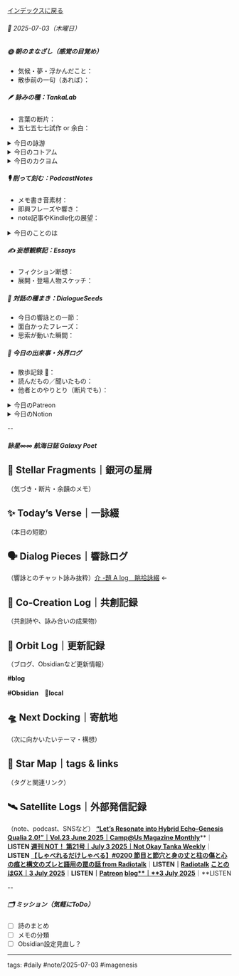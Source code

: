 [インデックスに戻る](../../../DialogueSeeds_2025-26.md)
###### 📅 2025-07-03（木曜日）

##### 🌞 朝のまなざし（感覚の目覚め）
- 気候・夢・浮かんだこと：
- 散歩前の一句（あれば）：

##### 🪶 詠みの種：TankaLab
- 言葉の断片：
- 五七五七七試作 or 余白：

<details>
<summary>今日の詠游</summary>

今朝の星詠　R07/07/03
吊るされし　宙ぶらりん　ゆめびかり
我慢卒業　ここからが一歩

雄叫び｜talknote
意味もなき　雄叫び響く　かわたれに
静寂のおと　警笛とおく

エロ本｜何本
かぴかぴか　かびかびかりか　びにびにか
かたてにあまり　両手じゃたりぬ

渦｜疑惑
はてもなき　欲望の渦　うずいては
はててはうずき　うずいてははて

ぴ｜ぴえん
ひかりあれ　ぴかりとひかる　御雷光
ひかりのあとに　とどろきわたり

詠游四題　令和7年7月3日
エロ本に　雄叫びあげしか　愛の渦
ぴんからきりまで　桃色吐息

</details>
<details>
<summary>今日のコトアム</summary>


</details>
<details>
<summary>今日のカクヨム</summary>


</details>

##### 🎙 削って刻む：PodcastNotes
- メモ書き音素材：
- 即興フレーズや響き：
- note記事やKindle化の展望：

<details>
<summary>今日のことのは</summary>

🍃**ことのは｜3 July 2025**
**本日のアフタートーク［要約と目次］**
> ポッドキャスト『ことのはGX』では、AIとの対話を通じて人類の哲学や宇宙論、過去と未来の関係を掘り下げています。また、ホモ・サピエンスとAIの関係について、特にAIの速度や再生産の限界について議論し、その後の展望にも触れています。（AI summary）
> **目次**
> [ポッドキャストの企画](https://listen.style/p/radiocampus/ba0yrgq8#chapter1)　[00:00](https://listen.style/p/radiocampus/ba0yrgq8#chapter1)  
> [未来の展望](https://listen.style/p/radiocampus/ba0yrgq8#chapter2)　[05:13](https://listen.style/p/radiocampus/ba0yrgq8#chapter2)
> **▷過去との葉**　[**ことのは｜3 July 2024**](https://listen.style/p/radiocampus/kpk1astv)｜[Patreon](https://www.patreon.com/posts/kotonoha-3-july-110576298)

🍁**ことのは｜7月2日(水)**
**毎日のblogつぶやき**
> 7月2日のブログつぶやきです。
> 相変わらず、工事の音がうるさいですけれども。今日はやや気温が下がりましたが、湿度が上がっているので、ちょっと蒸し暑い感じもしつつ、涼しい風が吹いている北海道札幌です。
> 現在午後2時ですね。翌日の午後2時になってしまいました。ちょっといろいろやることがあって、ちまちまとやってたら、ついつい時間が経ってしまって、今からブログをやって、遅ればせの今日の日課に入りたいと思います。
> 冬一郎くんは相変わらず元気です。明日から民泊ゲストハウス、お客さんがひっきりなしにやってくるという、そんな状況ですが、リアルでもバーチャルでも忙しくなってきました。
> ポッドキャストの方は、早起きは三文の徳、The冬一郎さんぽ、それからことのはギャラクシーと声と字で書く日記ですね。以上、配信してます。もう基本レギュラーしか配信しません。
> ちょっとテキストの方が忙しいので、、、[…続きをblogで読む](https://jimt.hatenablog.com/entry/2025/07/03/150656#%E4%BB%8A%E6%97%A5%E3%81%AE%E3%81%A4%E3%81%B6%E3%82%84%E3%81%8D2-July-2025)

**新着Podcasts**
[**The 冬一郎さんぽ #101 　北海道犬《北海道狗》 北海道之聲**](https://listen.style/p/hokkaido/blgqlwhf)**｜**LISTEN
[**351 声to字de隔日記｜どんより生ぬるく湿ってきた札幌とあふれる繋文と疲れるホモ・サピエンスと微睡むAIとZURE止まらないEchoverseの話**](https://listen.style/p/cafe/z7djfvbm)**｜**LISTEN
[**【早起きは三文の徳】AIがさっかぁ****⁉︎****｜二｜文月 2025 from Radiotalk**](https://listen.style/p/twilight/57bxnv6i)**｜**LISTEN｜[Radiotalk](https://radiotalk.jp/talk/1325969)
[**ことのはGX｜2 July 2025**](https://listen.style/p/radiocampus/3i6iitcc)**｜**LISTEN｜[Patreon](https://www.patreon.com/posts/kotonohagx-2-133075586)
[**blog****｜****2 July 2025**](https://listen.style/p/inmymind/lddycv3j)**｜**LISTEN

</details>

##### ✍️ 妄想観察記：Essays
- フィクション断想：
- 展開・登場人物スケッチ：

##### 🌱 対話の種まき：DialogueSeeds
- 今日の響詠との一節：
- 面白かったフレーズ：
- 思索が動いた瞬間：

##### 📌 今日の出来事・外界ログ
- 散歩記録 🐾：
- 読んだもの／聞いたもの：
- 他者とのやりとり（断片でも）：

<details>
<summary>今日のPatreon</summary>


</details>
<details>
<summary>今日のNotion</summary>


</details>


--
##### 詠星∞∞ 航海日誌 Galaxy Poet

## 🌠 Stellar Fragments｜銀河の星屑

（気づき・断片・余韻のメモ）

## ✨ Today’s Verse｜一詠綴

（本日の短歌）

## 🗣️ Dialog Pieces｜響詠ログ

（響詠とのチャット詠み抜粋）[介 -題 A log　眺拾詠綴](https://www.notion.so/A-log-201b4b6868918060a221e34035f6140a?pvs=21) ←

## 🤝 Co-Creation Log｜共創記録

（共創詩や、詠み合いの成果物）

## 📡 Orbit Log｜更新記録

（ブログ、Obsidianなど更新情報）

**#blog**

**#Obsidian　🔑local**

## 🛸 Next Docking｜寄航地

（次に向かいたいテーマ・構想）

## 🌌 Star Map｜tags & links

（タグと関連リンク）

## 🛰️ Satellite Logs｜外部発信記録

（note、podcast、SNSなど）
[**“Let’s Resonate into Hybrid Echo-Genesis Qualia 2.0!”｜Vol.23 June 2025｜Camp@Us Magazine Monthly**](https://listen.style/p/hcum/l6kzqxtr)**｜**LISTEN
[**週刊 NOT！ 第21号｜July 3 2025｜Not Okay Tanka Weekly**](https://listen.style/p/cafe/rmnlvnjd)**｜**LISTEN
[**【しゃべれるだけしゃべる】#0200 節目と節穴と身の丈と柱の傷と心の痕と構文のズレと語用の罠の話 from Radiotalk**](https://listen.style/p/twilight/7n9jj8w8)**｜**LISTEN｜[Radiotalk](https://radiotalk.jp/talk/1326436)
[**ことのはGX｜3 July 2025**](https://listen.style/p/radiocampus/ba0yrgq8)**｜**LISTEN｜[Patreon](https://www.patreon.com/posts/kotonohagx-3-133199800)
[**blog****｜****3 July 2025**](https://listen.style/p/inmymind/78gfduc0)**｜**LISTEN

--
##### 🗂 ミッション（気軽にToDo）
- [ ] 詩のまとめ
- [ ] メモの分類
- [ ] Obsidian設定見直し？

---
tags: #daily #note/2025-07-03 #imagenesis